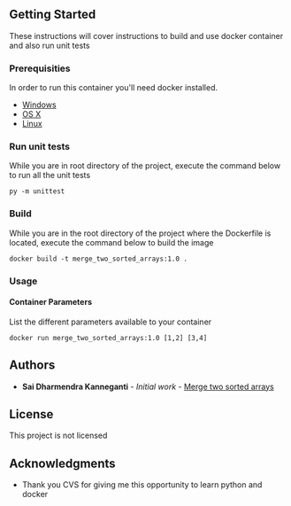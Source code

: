 ## Getting Started

These instructions will cover instructions to build and use docker container and also run unit tests

### Prerequisities


In order to run this container you'll need docker installed.

* [Windows](https://docs.docker.com/windows/started)
* [OS X](https://docs.docker.com/mac/started/)
* [Linux](https://docs.docker.com/linux/started/)

### Run unit tests

While you are in root directory of the project, execute the command below to run all the unit tests

```shell
py -m unittest
```

### Build

While you are in the root directory of the project where the Dockerfile is located, execute the command below to build the image

```shell
docker build -t merge_two_sorted_arrays:1.0 .
```

### Usage

#### Container Parameters

List the different parameters available to your container

```shell
docker run merge_two_sorted_arrays:1.0 [1,2] [3,4]
```

## Authors

* **Sai Dharmendra Kanneganti** - *Initial work* - [Merge two sorted arrays](https://github.com/dharmendra94/merge-two-sorted-arrays)

## License

This project is not licensed

## Acknowledgments

* Thank you CVS for giving me this opportunity to learn python and docker
